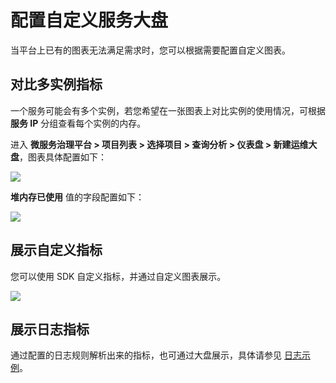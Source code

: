 # 配置自定义服务大盘
当平台上已有的图表无法满足需求时，您可以根据需要配置自定义图表。

## 对比多实例指标
一个服务可能会有多个实例，若您希望在一张图表上对比实例的使用情况，可根据 **服务 IP** 分组查看每个实例的内存。

进入 **微服务治理平台 > 项目列表 > 选择项目 > 查询分析 > 仪表盘 > 新建运维大盘**，图表具体配置如下：

![](https://terminus-paas.oss-cn-hangzhou.aliyuncs.com/paas-doc/2021/08/17/261d7e84-f440-49b2-83d8-1768a8bd8cc0.png)

**堆内存已使用** 值的字段配置如下：

![](https://terminus-paas.oss-cn-hangzhou.aliyuncs.com/paas-doc/2021/08/23/0d45d9ba-8fc0-4ab2-a256-026886e24949.png)

## 展示自定义指标
您可以使用 SDK 自定义指标，并通过自定义图表展示。

![](https://terminus-paas.oss-cn-hangzhou.aliyuncs.com/paas-doc/2021/08/17/27d7381f-6b19-40cc-9cf5-4f1f2139c2bf.png)

## 展示日志指标
通过配置的日志规则解析出来的指标，也可通过大盘展示，具体请参见 [日志示例](../log/java-log-rule.md)。

